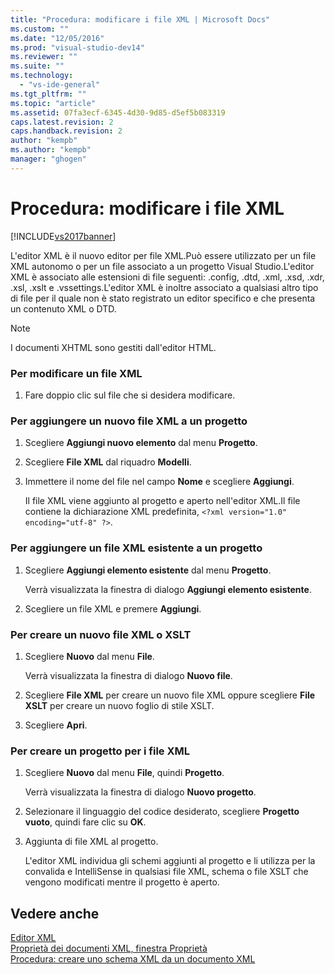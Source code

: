 ```yaml
---
title: "Procedura: modificare i file XML | Microsoft Docs"
ms.custom: ""
ms.date: "12/05/2016"
ms.prod: "visual-studio-dev14"
ms.reviewer: ""
ms.suite: ""
ms.technology: 
  - "vs-ide-general"
ms.tgt_pltfrm: ""
ms.topic: "article"
ms.assetid: 07fa3ecf-6345-4d30-9d85-d5ef5b083319
caps.latest.revision: 2
caps.handback.revision: 2
author: "kempb"
ms.author: "kempb"
manager: "ghogen"
---
```

# Procedura: modificare i file XML
[!INCLUDE[vs2017banner](../code-quality/includes/vs2017banner.md)]

L'editor XML è il nuovo editor per file XML.Può essere utilizzato per un file XML autonomo o per un file associato a un progetto Visual Studio.L'editor XML è associato alle estensioni di file seguenti: .config, .dtd, .xml, .xsd, .xdr, .xsl, .xslt e .vssettings.L'editor XML è inoltre associato a qualsiasi altro tipo di file per il quale non è stato registrato un editor specifico e che presenta un contenuto XML o DTD.  
  
> [!NOTE]
>  I documenti XHTML sono gestiti dall'editor HTML.  
  
### Per modificare un file XML  
  
1.  Fare doppio clic sul file che si desidera modificare.  
  
### Per aggiungere un nuovo file XML a un progetto  
  
1.  Scegliere **Aggiungi nuovo elemento** dal menu **Progetto**.  
  
2.  Scegliere **File XML** dal riquadro **Modelli**.  
  
3.  Immettere il nome del file nel campo **Nome** e scegliere **Aggiungi**.  
  
     Il file XML viene aggiunto al progetto e aperto nell'editor XML.Il file contiene la dichiarazione XML predefinita, `<?xml version="1.0" encoding="utf-8" ?>`.  
  
### Per aggiungere un file XML esistente a un progetto  
  
1.  Scegliere **Aggiungi elemento esistente** dal menu **Progetto**.  
  
     Verrà visualizzata la finestra di dialogo **Aggiungi elemento esistente**.  
  
2.  Scegliere un file XML e premere **Aggiungi**.  
  
### Per creare un nuovo file XML o XSLT  
  
1.  Scegliere **Nuovo** dal menu **File**.  
  
     Verrà visualizzata la finestra di dialogo **Nuovo file**.  
  
2.  Scegliere **File XML** per creare un nuovo file XML oppure scegliere **File XSLT** per creare un nuovo foglio di stile XSLT.  
  
3.  Scegliere **Apri**.  
  
### Per creare un progetto per i file XML  
  
1.  Scegliere **Nuovo** dal menu **File**, quindi **Progetto**.  
  
     Verrà visualizzata la finestra di dialogo **Nuovo progetto**.  
  
2.  Selezionare il linguaggio del codice desiderato, scegliere **Progetto vuoto**, quindi fare clic su **OK**.  
  
3.  Aggiunta di file XML al progetto.  
  
     L'editor XML individua gli schemi aggiunti al progetto e li utilizza per la convalida e IntelliSense in qualsiasi file XML, schema o file XSLT che vengono modificati mentre il progetto è aperto.  
  
## Vedere anche  
 [Editor XML](../xml-tools/xml-editor.md)   
 [Proprietà dei documenti XML, finestra Proprietà](../xml-tools/xml-document-properties-properties-window.md)   
 [Procedura: creare uno schema XML da un documento XML](../xml-tools/how-to-create-an-xml-schema-from-an-xml-document.md)